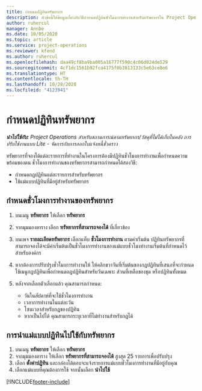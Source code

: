 ```yaml
---
title: กำหนดปฏิทินทรัพยากร
description: หัวข้อนี้ให้ข้อมูลเกี่ยวกับวิธีกำหนดปฏิทินชั่วโมงการทำงานสำหรับทรัพยากรใน Project Operations
author: ruhercul
manager: Annbe
ms.date: 10/05/2020
ms.topic: article
ms.service: project-operations
ms.reviewer: kfend
ms.author: ruhercul
ms.openlocfilehash: daa49cf8ba9ba005a16777f590c4c06d024de529
ms.sourcegitcommit: 4cf1dc1561b92fca4175f0b3813133c5e63ce8e6
ms.translationtype: HT
ms.contentlocale: th-TH
ms.lasthandoff: 10/28/2020
ms.locfileid: "4123941"
---
```

# <a name="define-resource-calendars"></a>กำหนดปฏิทินทรัพยากร

_**นำไปใช้กับ:** Project Operations สำหรับสถานการณ์ตามทรัพยากร/วัสดุที่ไม่ได้เก็บในคลัง การปรับใช้งานแบบ Lite - จัดการกับการออกใบแจ้งหนี้ชั่วคราว_

ทรัพยากรที่จองได้แต่ละรายการที่ทำงานในโครงการต้องมีปฏิทินชั่วโมงการทำงานเพื่อกำหนดความพร้อมของตน ชั่วโมงการทำงานของทรัพยากรสามารถกำหนดได้สองวิธี: 

   - กำหนดกฎปฏิทินแต่ละรายการสำหรับทรัพยากร
   - ใช้แม่แบบปฏิทินที่มีอยู่สำหรับทรัพยากร

## <a name="define-a-resources-working-hours"></a>กำหนดชั่วโมงการทำงานของทรัพยากร

1. บนเมนู **ทรัพยากร** ให้เลือก **ทรัพยากร**
2. จากมุมมองตาราง เลือก **ทรัพยากรที่สามารถจองได้** ที่เกี่ยวข้อง
3. บนเพจ **รายละเอียดทรัพยากร** เลือกแท็บ **ชั่วโมงการทำงาน** ตามค่าเริ่มต้น ปฏิทินทรัพยากรที่สามารถจองได้จะมีค่าเริ่มต้นเป็นชั่วโมงการทำงานของแม่แบบชั่วโมงทำงานเริ่มต้นที่กำหนดไว้สำหรับองค์กร
4. หากต้องการปรับปรุงชั่วโมงการทำงานให้ ให้คลิกขวาวันที่เริ่มต้นของกฎปฏิทินที่เสนอที่จะกำหนด ใช้เมนูกฎปฏิทินเพื่อกำหนดกฎปฏิทินสำหรับวันเฉพาะ ส่วนที่เหลือของชุด หรือปฏิทินทั้งหมด
5. หลังจากเลือกตัวเลือกแล้ว คุณสามารถกำหนด:

    - วันในสัปดาห์ที่จะใช้ชั่วโมงการทำงาน
    - เวลาการทำงานในแต่ละวัน
    - โซนเวลาสำหรับกฎของปฏิทิน
    - หากเป็นไปได้ คุณสามารถระบุเวลาที่ไม่ทำงานสำหรับกฎได้

## <a name="applying-a-calendar-template-to-a-resource"></a>การนำแม่แบบปฏิทินไปใช้กับทรัพยากร

1. บนเมนู **ทรัพยากร** ให้เลือก **ทรัพยากร**
2. จากมุมมองตาราง ให้เลือก **ทรัพยากรที่สามารถจองได้** สูงสุด 25 รายการเพื่อปรับปรุง
3. เลือก **ตั้งค่าปฏิทิน** และกล่องโต้ตอบจะแจ้งรายการแม่แบบชั่วโมงการทำงานที่มีอยู่กับคุณ
4. เลือกแม่แบบที่คุณต้องการใช้ จากนั้นเลือก **นำไปใช้**


[!INCLUDE[footer-include](../includes/footer-banner.md)]